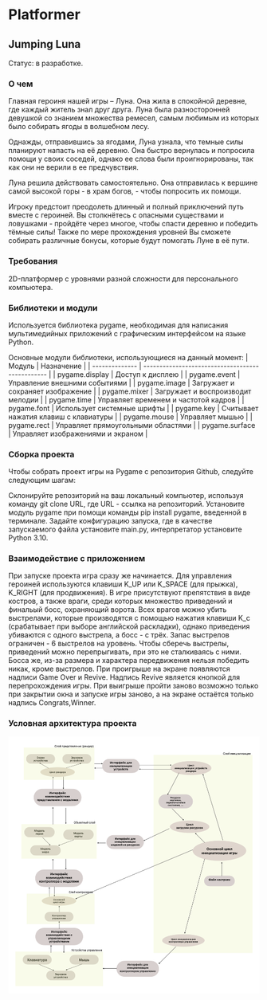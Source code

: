 # Platformer
## Jumping Luna 

Статус: в разработке.

### О чем

Главная героиня нашей игры – Луна. Она жила в спокойной деревне, где каждый житель знал друг друга. Луна была разносторонней девушкой со знанием множества ремесел, самым любимым из которых было собирать ягоды в волшебном лесу.

Однажды, отправившись за ягодами, Луна узнала, что темные силы планируют напасть на её деревню. Она быстро вернулась и попросила помощи у своих соседей, однако ее слова были проигнорированы, так как они не верили в ее предчувствия. 

Луна решила действовать самостоятельно. Она отправилась к вершине самой высокой горы - в храм богов, - чтобы попросить их помощи. 

Игроку предстоит преодолеть длинный и полный приключений путь вместе с героиней. Вы столкнётесь с опасными существами и ловушками - пройдёте через многое, чтобы спасти деревню и победить тёмные силы! Также по мере прохождения уровней Вы сможете собирать различные бонусы, которые будут помогать Луне в её пути.

### Требования

2D-платформер с уровнями разной сложности для персонального компьютера.

### Библиотеки и модули 

Используется библиотека pygame, необходимая для написания мультимедийных приложений с графическим интерфейсом на языке Python. 

Основные модули библиотеки, использующиеся на данный момент:
| Модуль         | Назначение                                       |
| -------------- | ------------------------------------------------ |
| pygame.display | Доступ к дисплею                                 |
| pygame.event   | Управление внешними событиями                    |
| pygame.image	 | Загружает и сохраняет изображение                |
| pygame.mixer	 | Загружает и воспроизводит мелодии                |
| pygame.time	   | Управляет временем и частотой кадров             |
| pygame.font    | Использует системные шрифты                      |
| pygame.key     | Считывает нажатия клавиш с клавиатуры            |
| pygame.mouse   | Управляет мышью                                  |
| pygame.rect    | Управляет прямоугольными областями               |
| pygame.surface | Управляет изображениями и экраном                |


### Сборка проекта

Чтобы собрать проект игры на Pygame с репозитория Github, следуйте следующим шагам:

Склонируйте репозиторий на ваш локальный компьютер, используя команду git clone URL, где URL - ссылка на репозиторий.
Установите модуль pygame при помощи команды pip install pygame, введенной в терминале.
Задайте конфигурацию запуска, где в качестве запускаемого файла установите main.py, интерпретатор установите Python 3.10.

### Взаимодействие с приложением 

При запуске проекта игра сразу же начинается. Для управления героиней используются клавиши K_UP или K_SPACE (для прыжка), K_RIGHT (для продвижения). В игре присутствуют препятствия в виде костров, а также враги, среди которых множество приведений и финальый босс, охраняющий ворота. Всех врагов можно убить выстрелами, которые производятся с помощью нажатия клавиши K_c (срабатывает при выборе английской раскладки), однако приведения убиваются с одного выстрела, а босс - с трёх. Запас выстрелов ограничен - 6 выстрелов на уровень. Чтобы сберечь выстрелы, приведений можно перепрыгивать, при это не сталкиваясь с ними. Босса же, из-за размера и характера передвижения нельзя победить никак, кроме выстрелов. При проигрыше на экране появляются надписи Game Over и Revive. Надпись Revive является кнопкой для перепрохождения игры. При выигрыше пройти заново возможно только при закрытии окна и запуске игры заново, а на экране остаётся только надпись Congrats,Winner.

### Условная архитектура проекта

![Рис. 1 - Условная архитектура игры](./for%20readme/scheme_for_platformer.png)  
